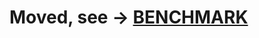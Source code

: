# Moved, see -> [BENCHMARK](https://github.com/vfeskov/link-too-big/blob/master/benchmark/README.md)
